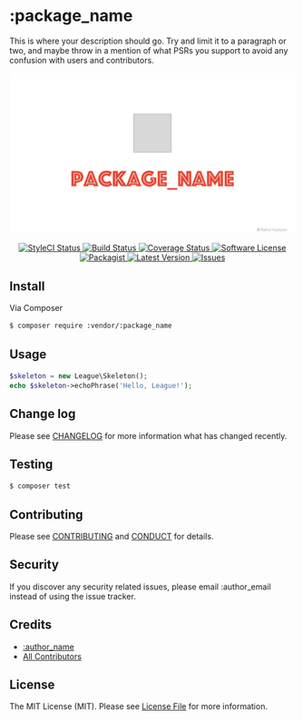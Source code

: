 # :package_name

This is where your description should go. Try and limit it to a paragraph or two, and maybe throw in a mention of what
PSRs you support to avoid any confusion with users and contributors.

![:package_name](cover.png)

<p align="center">
  <a href="https://styleci.io/repos/:styleci_id">
    <img src="https://styleci.io/repos/:styleci_id/shield" alt="StyleCI Status" />
  </a>
  <a href="https://circleci.com/gh/:circleci_username/:package_name">
    <img src="https://circleci.com/gh/:circleci_username/:package_name.svg?style=svg" alt="Build Status" />
  </a>
  <a href="https://coveralls.io/github/:coveralls_username/:package_name?branch=master">
    <img src="https://coveralls.io/repos/github/:coveralls_username/:package_name/badge.svg?branch=master&style=flat-square" alt="Coverage Status" />
  </a>
  <a href="LICENSE">
    <img src="https://img.shields.io/badge/license-MIT-brightgreen.svg?style=flat-square" alt="Software License" />
  </a>
  <a href="https://packagist.org/packages/:vendor/:package_name">
    <img src="https://img.shields.io/packagist/v/:vendor/:package_name.svg?style=flat-square" alt="Packagist" />
  </a>
  <a href="https://github.com/:github_username/:package_name/releases">
    <img src="https://img.shields.io/github/release/:github_username/:package_name.svg?style=flat-square" alt="Latest Version" />
  </a>

  <a href="https://github.com/:github_username/:package_name/issues">
    <img src="https://img.shields.io/github/issues/:github_username/:package_name.svg?style=flat-square" alt="Issues" />
  </a>
</p>

## Install

Via Composer

``` bash
$ composer require :vendor/:package_name
```

## Usage

``` php
$skeleton = new League\Skeleton();
echo $skeleton->echoPhrase('Hello, League!');
```

## Change log

Please see [CHANGELOG](CHANGELOG.md) for more information what has changed recently.

## Testing

``` bash
$ composer test
```

## Contributing

Please see [CONTRIBUTING](CONTRIBUTING.md) and [CONDUCT](CONDUCT.md) for details.

## Security

If you discover any security related issues, please email :author_email instead of using the issue tracker.

## Credits

- [:author_name][link-author]
- [All Contributors][link-contributors]

## License

The MIT License (MIT). Please see [License File](LICENSE.md) for more information.

[link-author]: https://github.com/:github_username
[link-contributors]: ../../contributors
